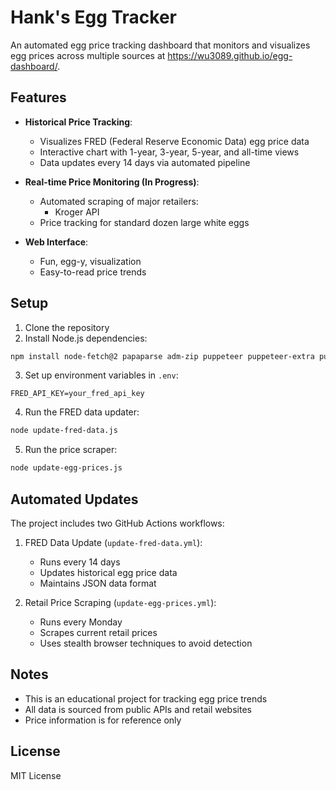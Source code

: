  # Hank's Egg Tracker

An automated egg price tracking dashboard that monitors and visualizes egg prices across multiple sources at https://wu3089.github.io/egg-dashboard/.

## Features

- **Historical Price Tracking**: 
  - Visualizes FRED (Federal Reserve Economic Data) egg price data
  - Interactive chart with 1-year, 3-year, 5-year, and all-time views
  - Data updates every 14 days via automated pipeline

- **Real-time Price Monitoring (In Progress)**:
  - Automated scraping of major retailers:
    - Kroger API
  - Price tracking for standard dozen large white eggs

- **Web Interface**:
  - Fun, egg-y, visualization
  - Easy-to-read price trends

## Setup

1. Clone the repository
2. Install Node.js dependencies:
```bash
npm install node-fetch@2 papaparse adm-zip puppeteer puppeteer-extra puppeteer-extra-plugin-stealth
```

3. Set up environment variables in `.env`:
```env
FRED_API_KEY=your_fred_api_key
```

4. Run the FRED data updater:
```bash
node update-fred-data.js
```

5. Run the price scraper:
```bash
node update-egg-prices.js
```

## Automated Updates

The project includes two GitHub Actions workflows:

1. FRED Data Update (`update-fred-data.yml`):
   - Runs every 14 days
   - Updates historical egg price data
   - Maintains JSON data format

2. Retail Price Scraping (`update-egg-prices.yml`):
   - Runs every Monday
   - Scrapes current retail prices
   - Uses stealth browser techniques to avoid detection

## Notes

- This is an educational project for tracking egg price trends
- All data is sourced from public APIs and retail websites
- Price information is for reference only

## License

MIT License